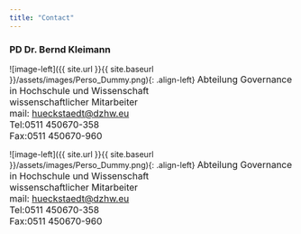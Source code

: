 ```yaml
---
title: "Contact"
---
```


### PD Dr. Bernd Kleimann

![image-left]({{ site.url }}{{ site.baseurl }}/assets/images/Perso_Dummy.png){: .align-left} <font size="3">Abteilung Governance in Hochschule und Wissenschaft<br>
wissenschaftlicher Mitarbeiter<br>
mail: hueckstaedt@dzhw.eu<br>
Tel:0511 450670-358<br>
Fax:0511 450670-960</font>

![image-left]({{ site.url }}{{ site.baseurl }}/assets/images/Perso_Dummy.png){: .align-left} <font size="3">Abteilung Governance in Hochschule und Wissenschaft<br>
wissenschaftlicher Mitarbeiter<br>
mail: hueckstaedt@dzhw.eu<br>
Tel:0511 450670-358<br>
Fax:0511 450670-960</font>

 
